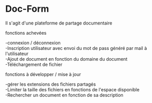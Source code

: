 # Doc-Form

Il s'agit d'une plateforme de partage documentaire

fonctions achevées

-connexion / déconnexion</br>
-Inscription utilisateur avec envoi du mot de pass généré par mail à l'utilisateur</br>
-Ajout de document en fonction du domaine du document</br>
-Téléchargement de fichier</br>

fonctions à développer / mise à jour

-gérer les extensions des fichiers partagés</br>
-Limiter la taille des fichiers en fonctions de l'espace disponible</br>
-Rechercher un document en fonction de sa description</br>
